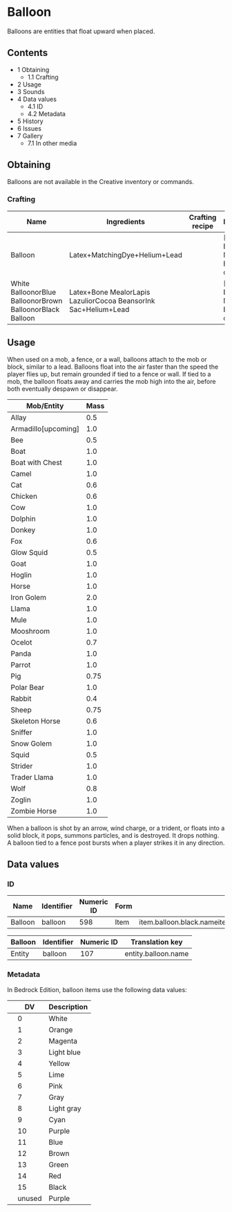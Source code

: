 # Balloon
Balloons are entities that float upward when placed.

## Contents
- 1 Obtaining
	- 1.1 Crafting
- 2 Usage
- 3 Sounds
- 4 Data values
	- 4.1 ID
	- 4.2 Metadata
- 5 History
- 6 Issues
- 7 Gallery
	- 7.1 In other media

## Obtaining
Balloons are not available in the Creative inventory or commands.

### Crafting
| Name                                                      | Ingredients                                                     | Crafting recipe | Description                                      |
|-----------------------------------------------------------|-----------------------------------------------------------------|-----------------|--------------------------------------------------|
| Balloon                                                   | Latex+MatchingDye+Helium+Lead                                   |                 | ‌[Bedrock Edition and Minecraft Education  only] |
| White BalloonorBlue BalloonorBrown BalloonorBlack Balloon | Latex+Bone MealorLapis LazuliorCocoa BeansorInk Sac+Helium+Lead |                 | ‌[Bedrock Edition and Minecraft Education  only] |

## Usage
When used on a mob, a fence, or a wall, balloons attach to the mob or block, similar to a lead. Balloons float into the air faster than the speed the player flies up, but remain grounded if tied to a fence or wall. If tied to a mob, the balloon floats away and carries the mob high into the air, before both eventually despawn or disappear.

| Mob/Entity           | Mass |
|----------------------|------|
| Allay                | 0.5  |
| Armadillo‌[upcoming] | 1.0  |
| Bee                  | 0.5  |
| Boat                 | 1.0  |
| Boat with Chest      | 1.0  |
| Camel                | 1.0  |
| Cat                  | 0.6  |
| Chicken              | 0.6  |
| Cow                  | 1.0  |
| Dolphin              | 1.0  |
| Donkey               | 1.0  |
| Fox                  | 0.6  |
| Glow Squid           | 0.5  |
| Goat                 | 1.0  |
| Hoglin               | 1.0  |
| Horse                | 1.0  |
| Iron Golem           | 2.0  |
| Llama                | 1.0  |
| Mule                 | 1.0  |
| Mooshroom            | 1.0  |
| Ocelot               | 0.7  |
| Panda                | 1.0  |
| Parrot               | 1.0  |
| Pig                  | 0.75 |
| Polar Bear           | 1.0  |
| Rabbit               | 0.4  |
| Sheep                | 0.75 |
| Skeleton Horse       | 0.6  |
| Sniffer              | 1.0  |
| Snow Golem           | 1.0  |
| Squid                | 0.5  |
| Strider              | 1.0  |
| Trader Llama         | 1.0  |
| Wolf                 | 0.8  |
| Zoglin               | 1.0  |
| Zombie Horse         | 1.0  |

When a balloon is shot by an arrow, wind charge, or a trident, or floats into a solid block, it pops, summons particles, and is destroyed. It drops nothing. A balloon tied to a fence post bursts when a player strikes it in any direction.

## Data values
### ID
| Name    | Identifier | Numeric ID | Form | Translation key                                                                                                                                                                                                                                                                                                                                                                     |
|---------|------------|------------|------|-------------------------------------------------------------------------------------------------------------------------------------------------------------------------------------------------------------------------------------------------------------------------------------------------------------------------------------------------------------------------------------|
| Balloon | balloon    | 598        | Item | item.balloon.black.nameitem.balloon.red.nameitem.balloon.green.nameitem.balloon.brown.nameitem.balloon.blue.nameitem.balloon.purple.nameitem.balloon.cyan.nameitem.balloon.silver.nameitem.balloon.gray.nameitem.balloon.pink.nameitem.balloon.lime.nameitem.balloon.yellow.nameitem.balloon.lightBlue.nameitem.balloon.magenta.nameitem.balloon.orange.nameitem.balloon.white.name |

| Balloon | Identifier | Numeric ID | Translation key     |
|---------|------------|------------|---------------------|
| Entity  | balloon    | 107        | entity.balloon.name |

### Metadata
In Bedrock Edition, balloon items use the following data values:

|  | DV     | Description |
|--|--------|-------------|
|  | 0      | White       |
|  | 1      | Orange      |
|  | 2      | Magenta     |
|  | 3      | Light blue  |
|  | 4      | Yellow      |
|  | 5      | Lime        |
|  | 6      | Pink        |
|  | 7      | Gray        |
|  | 8      | Light gray  |
|  | 9      | Cyan        |
|  | 10     | Purple      |
|  | 11     | Blue        |
|  | 12     | Brown       |
|  | 13     | Green       |
|  | 14     | Red         |
|  | 15     | Black       |
|  | unused | Purple      |


